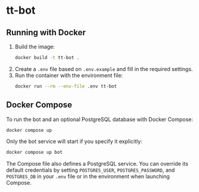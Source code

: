 # tt-bot

## Running with Docker

1. Build the image:
   ```bash
   docker build -t tt-bot .
   ```
2. Create a `.env` file based on `.env.example` and fill in the required settings.
3. Run the container with the environment file:
   ```bash
   docker run --rm --env-file .env tt-bot
   ```

## Docker Compose

To run the bot and an optional PostgreSQL database with Docker Compose:

```bash
docker compose up
```

Only the bot service will start if you specify it explicitly:

```bash
docker compose up bot
```

The Compose file also defines a PostgreSQL service. You can override its
default credentials by setting `POSTGRES_USER`, `POSTGRES_PASSWORD`, and
`POSTGRES_DB` in your `.env` file or in the environment when launching
Compose.
